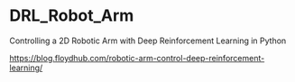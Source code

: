 # DRL_Robot_Arm
Controlling a 2D Robotic Arm with Deep Reinforcement Learning in Python

https://blog.floydhub.com/robotic-arm-control-deep-reinforcement-learning/
